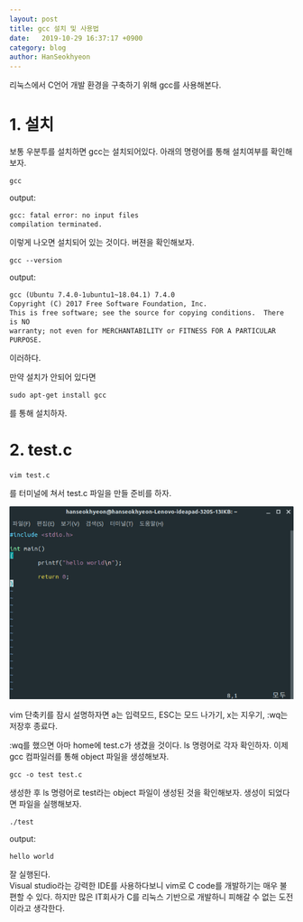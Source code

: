 ```yaml
---
layout: post
title: gcc 설치 및 사용법
date:   2019-10-29 16:37:17 +0900
category: blog
author: HanSeokhyeon
---
```


리눅스에서 C언어 개발 환경을 구축하기 위해 gcc를 사용해본다.

# 1. 설치

보통 우분투를 설치하면 gcc는 설치되어있다.
아래의 명령어를 통해 설치여부를 확인해보자.

```
gcc
```
output:
```
gcc: fatal error: no input files
compilation terminated.
```

이렇게 나오면 설치되어 있는 것이다.
버젼을 확인해보자.

```
gcc --version
```
output:
```
gcc (Ubuntu 7.4.0-1ubuntu1~18.04.1) 7.4.0
Copyright (C) 2017 Free Software Foundation, Inc.
This is free software; see the source for copying conditions.  There is NO
warranty; not even for MERCHANTABILITY or FITNESS FOR A PARTICULAR PURPOSE.
```
이러하다.

만약 설치가 안되어 있다면
```
sudo apt-get install gcc
```
를 통해 설치하자.

# 2. test.c
```
vim test.c
```
를 터미널에 쳐서 test.c 파일을 만들 준비를 하자.

![testc](/assets/images/testc.png)

vim 단축키를 잠시 설명하자면 a는 입력모드, ESC는 모드 나가기, x는 지우기, :wq는 저장후 종료다.

:wq를 했으면 아마 home에 test.c가 생겼을 것이다. 
ls 명령어로 각자 확인하자.
이제 gcc 컴파일러를 통해 object 파일을 생성해보자.

```
gcc -o test test.c
```

생성한 후 ls 명령어로 test라는 object 파일이 생성된 것을 확인해보자.
생성이 되었다면 파일을 실행해보자.

```
./test
```
output:
```
hello world
```

잘 실행된다.  
Visual studio라는 강력한 IDE를 사용하다보니 vim로 C code를 개발하기는 매우 불편할 수 있다. 하지만 많은 IT회사가 C를 리눅스 기반으로 개발하니 피해갈 수 없는 도전이라고 생각한다.